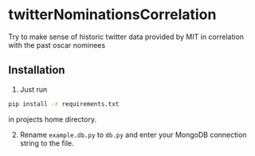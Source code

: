 # twitterNominationsCorrelation
Try to make sense of historic twitter data provided by MIT in correlation with the past oscar nominees

## Installation

1) Just run 

```bash
pip install -r requirements.txt
```

in projects home directory.

2) Rename `example.db.py` to `db.py` and enter your MongoDB connection string to the file.